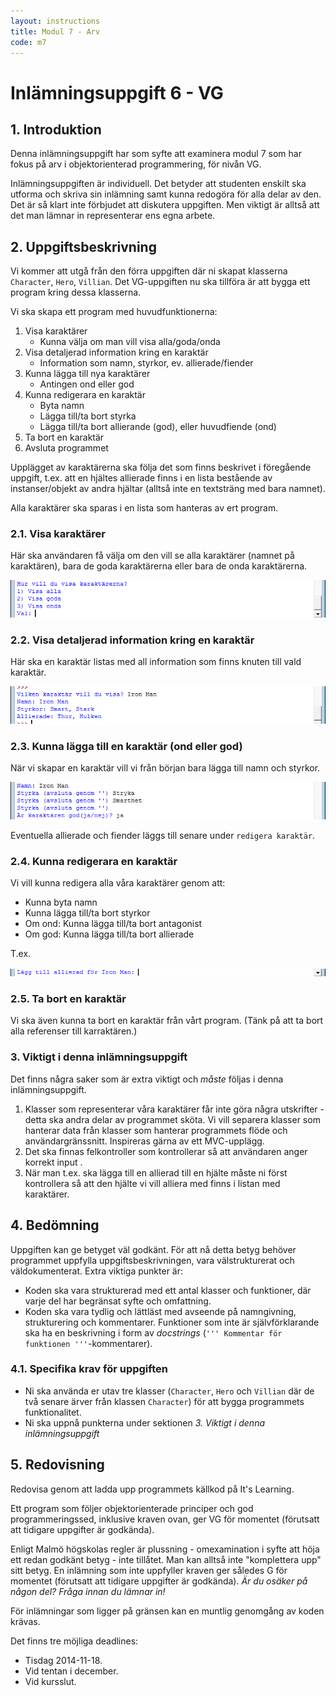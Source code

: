 ```yaml
---
layout: instructions
title: Modul 7 - Arv
code: m7
---
```


# Inlämningsuppgift 6 - VG

## 1. Introduktion

Denna inlämningsuppgift har som syfte att examinera modul 7 som har fokus på arv i objektorienterad programmering, för nivån VG.

Inlämningsuppgiften är individuell. Det betyder att studenten enskilt ska utforma och skriva sin inlämning samt kunna redogöra för alla delar av den. Det är så klart inte förbjudet att diskutera uppgiften. Men viktigt är alltså att det man lämnar in representerar ens egna arbete.

## 2. Uppgiftsbeskrivning

Vi kommer att utgå från den förra uppgiften där ni skapat klasserna `Character`, `Hero`, `Villian`. Det VG-uppgiften nu ska tillföra är att bygga ett program kring dessa klasserna.

Vi ska skapa ett program med huvudfunktionerna:

1. Visa karaktärer
	- Kunna välja om man vill visa alla/goda/onda
2. Visa detaljerad information kring en karaktär
	- Information som namn, styrkor, ev. allierade/fiender
3. Kunna lägga till nya karaktärer
	- Antingen ond eller god
4. Kunna redigerara en karaktär
	- Byta namn
	- Lägga till/ta bort styrka
	- Lägga till/ta bort allierande (god), eller huvudfiende (ond)
5. Ta bort en karaktär
6. Avsluta programmet

Upplägget av karaktärerna ska följa det som finns beskrivet i föregående uppgift, t.ex. att en hjältes allierade finns i en lista bestående av instanser/objekt av andra hjältar (alltså inte en textsträng med bara namnet).

Alla karaktärer ska sparas i en lista som hanteras av ert program.

### 2.1. Visa karaktärer

Här ska användaren få välja om den vill se alla karaktärer (namnet på karaktären), bara de goda karaktärerna eller bara de onda karaktärerna.

![Idle](images/idle5.png)

### 2.2. Visa detaljerad information kring en karaktär

Här ska en karaktär listas med all information som finns knuten till vald karaktär.

![Idle](images/idle6.png)


### 2.3. Kunna lägga till en karaktär (ond eller god)

När vi skapar en karaktär vill vi från början bara lägga till namn och styrkor.

![Idle](images/idle7.png)

Eventuella allierade och fiender läggs till senare under `redigera karaktär`.

### 2.4. Kunna redigerara en karaktär

Vi vill kunna redigera alla våra karaktärer genom att:

- Kunna byta namn
- Kunna lägga till/ta bort styrkor
- Om ond: Kunna lägga till/ta bort antagonist
- Om god: Kunna lägga till/ta bort allierade

T.ex.

![Idle](images/idle8.png)

### 2.5. Ta bort en karaktär

Vi ska även kunna ta bort en karaktär från vårt program. (Tänk på att ta bort alla referenser till karraktären.)

### 3. Viktigt i denna inlämningsuppgift

Det finns några saker som är extra viktigt och _måste_ följas i denna inlämningsuppgift.

1. Klasser som representerar våra karaktärer får inte göra några utskrifter - detta ska andra delar av programmet sköta. Vi vill separera klasser som hanterar data från klasser som hanterar programmets flöde och användargränssnitt. Inspireras gärna av ett MVC-upplägg.
2. Det ska finnas felkontroller som kontrollerar så att användaren anger korrekt input .
3. När man t.ex. ska lägga till en allierad till en hjälte måste ni först kontrollera så att den hjälte vi vill alliera med finns i listan med karaktärer.

## 4. Bedömning

Uppgiften kan ge betyget väl godkänt. För att nå detta betyg behöver programmet uppfylla uppgiftsbeskrivningen, vara välstrukturerat och väldokumenterat. Extra viktiga punkter är:

- Koden ska vara strukturerad med ett antal klasser och funktioner, där varje del har begränsat syfte och omfattning.
- Koden ska vara tydlig och lättläst med avseende på namngivning, strukturering och kommentarer. Funktioner som inte är självförklarande ska ha en beskrivning i form av _docstrings_ (`''' Kommentar för funktionen '''`-kommentarer).

### 4.1. Specifika krav för uppgiften

- Ni ska använda er utav tre klasser (`Character`, `Hero` och `Villian` där de två senare ärver från klassen `Character`) för att bygga programmets funktionalitet.
- Ni ska uppnå punkterna under sektionen _3. Viktigt i denna inlämningsuppgift_

## 5. Redovisning

Redovisa genom att ladda upp programmets källkod på It's Learning. 

Ett program som följer objektorienterade principer och god programmeringssed, inklusive kraven ovan, ger VG för momentet (förutsatt att tidigare uppgifter är godkända).

Enligt Malmö högskolas regler är plussning - omexamination i syfte att höja ett redan godkänt betyg - inte tillåtet. Man kan alltså inte "komplettera upp" sitt betyg. En inlämning som inte uppfyller kraven ger således G för momentet (förutsatt att tidigare uppgifter är godkända). _Är du osäker på någon del? Fråga innan du lämnar in!_

För inlämningar som ligger på gränsen kan en muntlig genomgång av koden krävas.

Det finns tre möjliga deadlines:

- Tisdag 2014-11-18.
- Vid tentan i december.
- Vid kursslut.

